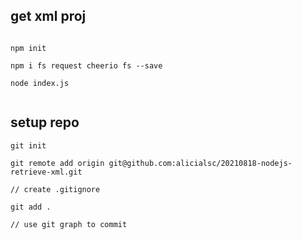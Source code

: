 ## get xml proj

```

npm init

npm i fs request cheerio fs --save

node index.js


```

## setup repo

```
git init

git remote add origin git@github.com:alicialsc/20210818-nodejs-retrieve-xml.git

// create .gitignore

git add .

// use git graph to commit

```
